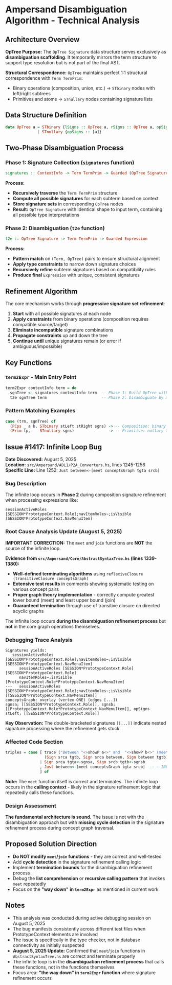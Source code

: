 # Ampersand Disambiguation Algorithm - Technical Analysis

## Architecture Overview

**OpTree Purpose:** The `OpTree Signature` data structure serves exclusively as **disambiguation scaffolding**. It temporarily mirrors the term structure to support type resolution but is not part of the final AST.

**Structural Correspondence:** `OpTree` maintains perfect 1:1 structural correspondence with `Term TermPrim`:
- Binary operations (composition, union, etc.) → `STbinary` nodes with left/right subtrees  
- Primitives and atoms → `STnullary` nodes containing signature lists

## Data Structure Definition

```haskell
data OpTree a = STbinary {lSigns :: OpTree a, rSigns :: OpTree a, opSigns :: [a]}
              | STnullary {opSigns :: [a]}
```

## Two-Phase Disambiguation Process

### Phase 1: Signature Collection (`signatures` function)
```haskell
signatures :: ContextInfo -> Term TermPrim -> Guarded (OpTree Signature)
```

**Process:**
- **Recursively traverse** the `Term TermPrim` structure
- **Compute all possible signatures** for each subterm based on context
- **Store signature sets** in corresponding `OpTree` nodes
- **Result:** `OpTree Signature` with identical shape to input term, containing all possible type interpretations

### Phase 2: Disambiguation (`t2e` function)  
```haskell
t2e :: OpTree Signature -> Term TermPrim -> Guarded Expression
```

**Process:**
- **Pattern match** on `(Term, OpTree)` pairs to ensure structural alignment
- **Apply type constraints** to narrow down signature choices
- **Recursively refine** subterm signatures based on compatibility rules
- **Produce final** `Expression` with unique, consistent signatures

## Refinement Algorithm

The core mechanism works through **progressive signature set refinement**:

1. **Start** with all possible signatures at each node
2. **Apply constraints** from binary operations (composition requires compatible source/target)
3. **Eliminate incompatible** signature combinations  
4. **Propagate constraints** up and down the tree
5. **Continue until** unique signatures remain (or error if ambiguous/impossible)

## Key Functions

### `term2Expr` - Main Entry Point
```haskell
term2Expr contextInfo term = do
  sgnTree <- signatures contextInfo term  -- Phase 1: Build OpTree with all possible signatures
  t2e sgnTree term                        -- Phase 2: Disambiguate by matching term+OpTree patterns
```

### Pattern Matching Examples
```haskell
case (trm, sgnTree) of
  (PCps _ a b, STbinary stLeft stRight sgns) -> -- Composition: binary term + binary OpTree
  (Prim tp,    STnullary sgns)               -> -- Primitive: nullary term + nullary OpTree
```

## Issue #1417: Infinite Loop Bug

**Date Discovered:** August 5, 2025  
**Location:** `src/Ampersand/ADL1/P2A_Converters.hs`, lines 1245-1256  
**Specific Line:** Line 1252: `Just between<-[meet conceptsGraph tgta srcb]`

### Bug Description
The infinite loop occurs in **Phase 2** during composition signature refinement when processing expressions like:
```
sessionActiveRoles [SESSION*PrototypeContext.Role];navItemRoles~;isVisible [SESSION*PrototypeContext.NavMenuItem]
```

### Root Cause Analysis Update (August 5, 2025)

**IMPORTANT CORRECTION:** The `meet` and `join` functions are **NOT** the source of the infinite loop.

**Evidence from `src/Ampersand/Core/AbstractSyntaxTree.hs` (lines 1339-1380):**
- **Well-defined terminating algorithms** using `reflexiveClosure (transitiveClosure conceptsGraph)`
- **Extensive test results** in comments showing systematic testing on various concept pairs  
- **Proper graph theory implementation** - correctly compute greatest lower bound (meet) and least upper bound (join)
- **Guaranteed termination** through use of transitive closure on directed acyclic graphs

The infinite loop occurs **during the disambiguation refinement process** but **not** in the core graph operations themselves.

### Debugging Trace Analysis
```
Signatures yields:
   sessionActiveRoles [SESSION*PrototypeContext.Role];navItemRoles~;isVisible [SESSION*PrototypeContext.NavMenuItem]
      sessionActiveRoles [SESSION*PrototypeContext.Role] [SESSION*PrototypeContext.Role]
      navItemRoles~;isVisible [PrototypeContext.Role*PrototypeContext.NavMenuItem]
---   sessionActiveRoles [SESSION*PrototypeContext.Role];navItemRoles~;isVisible [[SESSION*PrototypeContext.NavMenuItem]]
conceptsGraph: overlay (vertex ONE) (edges [...])
sgnsa; [[SESSION*PrototypeContext.Role]], sgnsb; [[PrototypeContext.Role*PrototypeContext.NavMenuItem]], opSigns stLeft; [[SESSION*PrototypeContext.Role]]
```

**Key Observation:** The double-bracketed signatures `[[...]]` indicate nested signature processing where the refinement gets stuck.

### Affected Code Section
```haskell
triples = case [ trace ("Between "<>showP a<>" and  "<>showP b<>" (meet): "<>tshow between<>"\n   "<>tshow (Sign srca tgtb, Sign srca between, Sign between tgtb))
                 (Sign srca tgtb, Sign srca between, Sign between tgtb)
               | Sign srca tgta<-sgnsa, Sign srcb tgtb<-sgnsb
               , Just between<-[meet conceptsGraph tgta srcb]  -- ← INFINITE LOOP IN CALLING CONTEXT
               ] of
```

**Note:** The `meet` function itself is correct and terminates. The infinite loop occurs in the **calling context** - likely in the signature refinement logic that repeatedly calls these functions.

### Design Assessment
**The fundamental architecture is sound.** The issue is not with the disambiguation approach but with **missing cycle detection** in the signature refinement process during concept graph traversal.

## Proposed Solution Direction
- **Do NOT modify `meet`/`join` functions** - they are correct and well-tested
- Add **cycle detection** in the signature refinement calling logic
- Implement **termination bounds** for the disambiguation refinement process
- Debug the **list comprehension** or **recursive calling pattern** that invokes `meet` repeatedly
- Focus on the **"way down" in `term2Expr`** as mentioned in current work

## Notes
- This analysis was conducted during active debugging session on August 5, 2025
- The bug manifests consistently across different test files when PrototypeContext elements are involved
- The issue is specifically in the type checker, not in database connectivity as initially suspected
- **August 5, 2025 Update:** Confirmed that `meet`/`join` functions in `AbstractSyntaxTree.hs` are correct and terminate properly
- The infinite loop is in the **disambiguation refinement process** that calls these functions, not in the functions themselves
- Focus area: **"the way down" in `term2Expr` function** where signature refinement occurs
